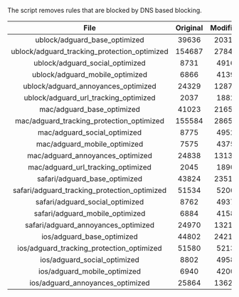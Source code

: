 The script removes rules that are blocked by DNS based blocking.


| File | Original | Modified |
|:----:|:-----:|:-----:|
| ublock/adguard_base_optimized | 39636 | 20316 |
| ublock/adguard_tracking_protection_optimized | 154687 | 27843 |
| ublock/adguard_social_optimized | 8731 | 4916 |
| ublock/adguard_mobile_optimized | 6866 | 4139 |
| ublock/adguard_annoyances_optimized | 24329 | 12877 |
| ublock/adguard_url_tracking_optimized | 2037 | 1882 |
| mac/adguard_base_optimized | 41023 | 21657 |
| mac/adguard_tracking_protection_optimized | 155584 | 28650 |
| mac/adguard_social_optimized | 8775 | 4952 |
| mac/adguard_mobile_optimized | 7575 | 4375 |
| mac/adguard_annoyances_optimized | 24838 | 13136 |
| mac/adguard_url_tracking_optimized | 2045 | 1890 |
| safari/adguard_base_optimized | 43824 | 23512 |
| safari/adguard_tracking_protection_optimized | 51534 | 5206 |
| safari/adguard_social_optimized | 8762 | 4937 |
| safari/adguard_mobile_optimized | 6884 | 4158 |
| safari/adguard_annoyances_optimized | 24970 | 13214 |
| ios/adguard_base_optimized | 44802 | 24212 |
| ios/adguard_tracking_protection_optimized | 51580 | 5213 |
| ios/adguard_social_optimized | 8802 | 4958 |
| ios/adguard_mobile_optimized | 6940 | 4200 |
| ios/adguard_annoyances_optimized | 25864 | 13623 |
